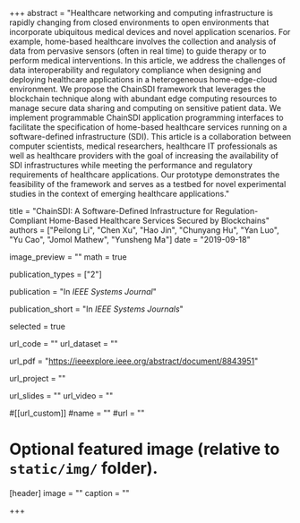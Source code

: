 +++
abstract = "Healthcare networking and computing infrastructure is rapidly changing from closed environments to open environments that incorporate ubiquitous medical devices and novel application scenarios. For example, home-based healthcare involves the collection and analysis of data from pervasive sensors (often in real time) to guide therapy or to perform medical interventions. In this article, we address the challenges of data interoperability and regulatory compliance when designing and deploying healthcare applications in a heterogeneous home-edge-cloud environment. We propose the ChainSDI framework that leverages the blockchain technique along with abundant edge computing resources to manage secure data sharing and computing on sensitive patient data. We implement programmable ChainSDI application programming interfaces to facilitate the specification of home-based healthcare services running on a software-defined infrastructure (SDI). This article is a collaboration between computer scientists, medical researchers, healthcare IT professionals as well as healthcare providers with the goal of increasing the availability of SDI infrastructures while meeting the performance and regulatory requirements of healthcare applications. Our prototype demonstrates the feasibility of the framework and serves as a testbed for novel experimental studies in the context of emerging healthcare applications."

title = "ChainSDI: A Software-Defined Infrastructure for Regulation-Compliant Home-Based Healthcare Services Secured by Blockchains"
authors = ["Peilong Li", "Chen Xu", "Hao Jin", "Chunyang Hu",  "Yan Luo", "Yu Cao", "Jomol Mathew", "Yunsheng Ma"]
date = "2019-09-18"

image_preview = ""
math = true

publication_types = ["2"]

publication = "In *IEEE Systems Journal*"

publication_short = "In *IEEE Systems Journals*"

selected = true

url_code = ""
url_dataset = ""

url_pdf = "https://ieeexplore.ieee.org/abstract/document/8843951"

url_project = ""

url_slides = ""
url_video = ""

#[[url_custom]]
#name = ""
#url = ""

# Optional featured image (relative to `static/img/` folder).
[header]
image = ""
caption = ""

+++
